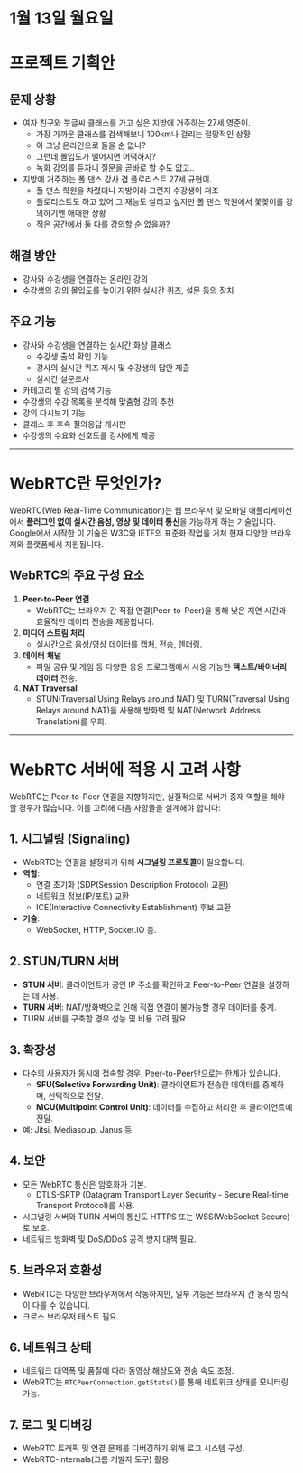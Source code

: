 # 1월 13일 월요일

# 프로젝트 기획안
## 문제 상황

- 여자 친구와 붓글씨 클래스를 가고 싶은 지방에 거주하는 27세 영준이.
    - 가장 가까운 클래스를 검색해보니 100km나 걸리는 절망적인 상황
    - 아 그냥 온라인으로 들을 순 없나?
    - 그런데 몰입도가 떨어지면 어떡하지?
    - 녹화 강의를 듣자니 질문을 곧바로 할 수도 없고..
- 지방에 거주하는 폴 댄스 강사 겸 플로리스트 27세 규현이.
    - 폴 댄스 학원을 차렸더니 지방이라 그런지 수강생이 저조
    - 플로리스트도 하고 있어 그 재능도 살리고 싶지만 폴 댄스 학원에서 꽃꽂이를 강의하기엔 애매한 상황
    - 적은 공간에서 둘 다를 강의할 순 없을까?

## 해결 방안

- 강사와 수강생을 연결하는 온라인 강의
- 수강생의 강의 몰입도를 높이기 위한 실시간 퀴즈, 설문 등의 장치

## 주요 기능

- 강사와 수강생을 연결하는 실시간 화상 클래스
    - 수강생 출석 확인 기능
    - 강사의 실시간 퀴즈 제시 및 수강생의 답안 제출
    - 실시간 설문조사
- 카테고리 별 강의 검색 기능
- 수강생의 수강 목록을 분석해 맞춤형 강의 추천
- 강의 다시보기 기능
- 클래스 후 후속 질의응답 게시판
- 수강생의 수요와 선호도를 강사에게 제공

---

# WebRTC란 무엇인가?

WebRTC(Web Real-Time Communication)는 웹 브라우저 및 모바일 애플리케이션에서 **플러그인 없이 실시간 음성, 영상 및 데이터 통신**을 가능하게 하는 기술입니다. Google에서 시작한 이 기술은 W3C와 IETF의 표준화 작업을 거쳐 현재 다양한 브라우저와 플랫폼에서 지원됩니다.

## **WebRTC의 주요 구성 요소**

1. **Peer-to-Peer 연결**
    - WebRTC는 브라우저 간 직접 연결(Peer-to-Peer)을 통해 낮은 지연 시간과 효율적인 데이터 전송을 제공합니다.
2. **미디어 스트림 처리**
    - 실시간으로 음성/영상 데이터를 캡처, 전송, 렌더링.
3. **데이터 채널**
    - 파일 공유 및 게임 등 다양한 응용 프로그램에서 사용 가능한 **텍스트/바이너리 데이터** 전송.
4. **NAT Traversal**
    - STUN(Traversal Using Relays around NAT) 및 TURN(Traversal Using Relays around NAT)을 사용해 방화벽 및 NAT(Network Address Translation)를 우회.

---

# WebRTC 서버에 적용 시 고려 사항

WebRTC는 Peer-to-Peer 연결을 지향하지만, 실질적으로 서버가 중재 역할을 해야 할 경우가 많습니다. 이를 고려해 다음 사항들을 설계해야 합니다:

## 1. **시그널링 (Signaling)**

- WebRTC는 연결을 설정하기 위해 **시그널링 프로토콜**이 필요합니다.
- **역할**:
    - 연결 초기화 (SDP(Session Description Protocol) 교환)
    - 네트워크 정보(IP/포트) 교환
    - ICE(Interactive Connectivity Establishment) 후보 교환
- **기술**:
    - WebSocket, HTTP, Socket.IO 등.

## 2. **STUN/TURN 서버**

- **STUN 서버**: 클라이언트가 공인 IP 주소를 확인하고 Peer-to-Peer 연결을 설정하는 데 사용.
- **TURN 서버**: NAT/방화벽으로 인해 직접 연결이 불가능할 경우 데이터를 중계.
- TURN 서버를 구축할 경우 성능 및 비용 고려 필요.

## 3. **확장성**

- 다수의 사용자가 동시에 접속할 경우, Peer-to-Peer만으로는 한계가 있습니다.
    - **SFU(Selective Forwarding Unit)**: 클라이언트가 전송한 데이터를 중계하며, 선택적으로 전달.
    - **MCU(Multipoint Control Unit)**: 데이터를 수집하고 처리한 후 클라이언트에 전달.
- 예: Jitsi, Mediasoup, Janus 등.

## 4. **보안**

- 모든 WebRTC 통신은 암호화가 기본.
    - DTLS-SRTP (Datagram Transport Layer Security - Secure Real-time Transport Protocol)를 사용.
- 시그널링 서버와 TURN 서버의 통신도 HTTPS 또는 WSS(WebSocket Secure)로 보호.
- 네트워크 방화벽 및 DoS/DDoS 공격 방지 대책 필요.

## 5. **브라우저 호환성**

- WebRTC는 다양한 브라우저에서 작동하지만, 일부 기능은 브라우저 간 동작 방식이 다를 수 있습니다.
- 크로스 브라우저 테스트 필요.

## 6. **네트워크 상태**

- 네트워크 대역폭 및 품질에 따라 동영상 해상도와 전송 속도 조정.
- WebRTC는 `RTCPeerConnection.getStats()`를 통해 네트워크 상태를 모니터링 가능.

## 7. **로그 및 디버깅**

- WebRTC 트래픽 및 연결 문제를 디버깅하기 위해 로그 시스템 구성.
- WebRTC-internals(크롬 개발자 도구) 활용.